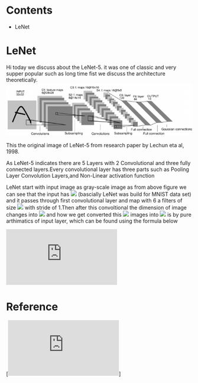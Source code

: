 # Contents
* LeNet





# LeNet
Hi today we discuss about the LeNet-5. it  was one of classic and very supper popular such as long time 
fist we discuss the architecture theoretically.
![LeNet-5](Architecture-of-LeNet-5-one-of-the-first-initial-architectures-of-CNN-Figure-from-29.png)

This the original image of LeNet-5 from research paper by Lechun eta al, 1998.

As LeNet-5 indicates there are 5 Layers with 2 Convolutional and three fully connected layers.Every convolutional layer has three parts such as Pooling Layer 
Convolution Layers,and Non-Linear activation function

LeNet start with input image as gray-scale image as from above figure we can see that 
the input has 
<img src="https://render.githubusercontent.com/render/math?math=32 \times 32 "> (bascially LeNet was build for MNIST data set)
and it passes through first convolutional layer and map  with 6
a filters of size <img src="https://render.githubusercontent.com/render/math?math=5 \times 5 "> with stride of 1.Then after this convoltional 
the dimension of image changes into <img src="https://render.githubusercontent.com/render/math?math=28 \times 28 \times 6"> and how we get converted this <img src="https://render.githubusercontent.com/render/math?math=32 \times 32 "> images into <img src="https://render.githubusercontent.com/render/math?math=28 \times 28 ">
is by pure arthimatics of input layer, which can be found using the formula below 

![](https://latex.codecogs.com/gif.latex?%5Cfrac%7Bn&plus;2p-f%7D%7Bs%7D&plus;1%20%5Ctimes%20%5Cfrac%7Bn&plus;2p-f%7D%7Bs%7D&plus;1)






# Reference
[![Research paper](http://yann.lecun.com/exdb/publis/pdf/lecun-01a.pdf)]
